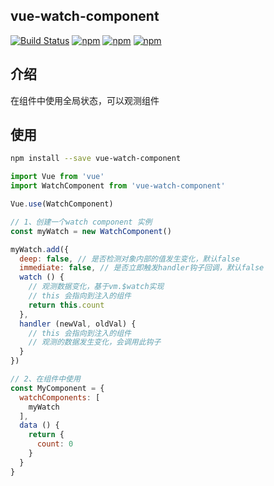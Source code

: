 ## vue-watch-component
[![Build Status](https://travis-ci.org/lzxb/vue-watch-component.svg)](https://travis-ci.org/lzxb/vue-watch-component)
[![npm](https://img.shields.io/npm/v/vue-watch-component.svg)](https://www.npmjs.com/package/vue-watch-component) 
[![npm](https://img.shields.io/npm/dm/vue-watch-component.svg)](https://www.npmjs.com/package/vue-watch-component)
[![npm](https://img.shields.io/npm/dt/vue-watch-component.svg)](https://www.npmjs.com/package/vue-watch-component)

## 介绍
在组件中使用全局状态，可以观测组件

## 使用
``` bash
npm install --save vue-watch-component
```
```js
import Vue from 'vue'
import WatchComponent from 'vue-watch-component'

Vue.use(WatchComponent)

// 1、创建一个watch component 实例
const myWatch = new WatchComponent()

myWatch.add({
  deep: false, // 是否检测对象内部的值发生变化，默认false
  immediate: false, // 是否立即触发handler钩子回调，默认false
  watch () {
    // 观测数据变化，基于vm.$watch实现
    // this 会指向到注入的组件
    return this.count
  },
  handler (newVal, oldVal) {
    // this 会指向到注入的组件
    // 观测的数据发生变化，会调用此钩子
  }
})

// 2、在组件中使用
const MyComponent = {
  watchComponents: [
    myWatch
  ],
  data () {
    return {
      count: 0
    }
  }
}

```
